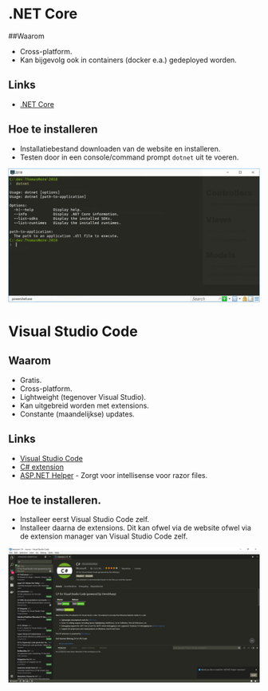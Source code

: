 # .NET Core

##Waarom
* Cross-platform.
* Kan bijgevolg ook in containers (docker e.a.) gedeployed worden.

## Links
* [.NET Core](https://www.microsoft.com/net/download/)

## Hoe te installeren
* Installatiebestand downloaden van de website en installeren.
* Testen door in een console/command prompt `dotnet` uit te voeren.

![Uitvoeren dotnet](img/01_DotnetCleanOutput.PNG)

# Visual Studio Code

## Waarom
* Gratis.
* Cross-platform.
* Lightweight (tegenover Visual Studio).
* Kan uitgebreid worden met extensions.
* Constante (maandelijkse) updates.

## Links
* [Visual Studio Code](https://code.visualstudio.com/)
* [C# extension](https://marketplace.visualstudio.com/items?itemName=ms-vscode.csharp)
* [ASP.NET Helper](https://marketplace.visualstudio.com/items?itemName=schneiderpat.aspnet-helper) - Zorgt voor intellisense voor razor files.

## Hoe te installeren. 
- Installeer eerst Visual Studio Code zelf.
- Installeer daarna de extensions. Dit kan ofwel via de website ofwel via de extension manager van Visual Studio Code zelf.

![Extensions installeren](img/00_InstallingExtensions.PNG)